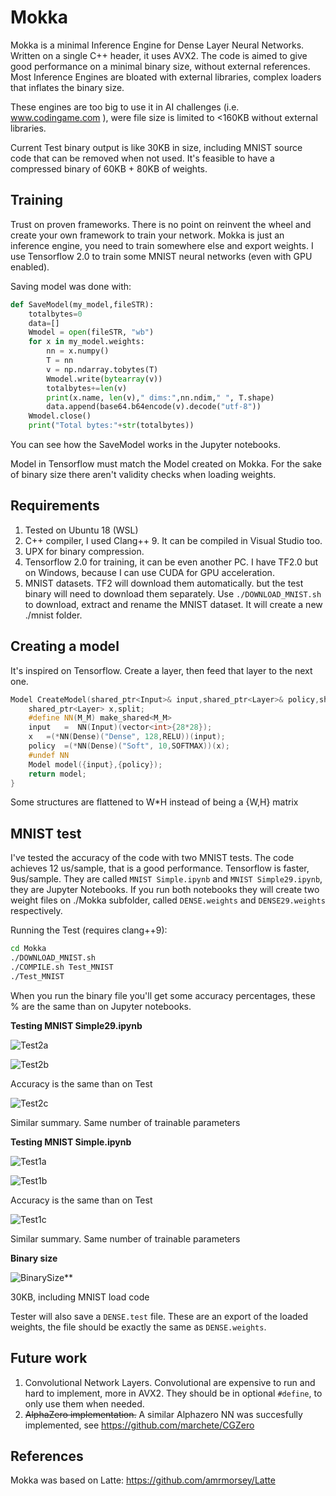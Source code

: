# Mokka
Mokka is a minimal Inference Engine for Dense Layer Neural Networks. Written on a single C++ header, it uses AVX2.
The code is aimed to give good performance on a minimal binary size, without external references.
Most Inference Engines are bloated with external libraries, complex loaders that inflates the binary size.

These engines are too big to use it in AI challenges (i.e. www.codingame.com ), were file size is limited to <160KB without external libraries.

Current Test binary output is like 30KB in size, including MNIST source code that can be removed when not used. It's feasible to have a compressed binary of 60KB + 80KB of weights.


## Training
Trust on proven frameworks. There is no point on reinvent the wheel and create your own framework to train your network.
Mokka is just an inference engine, you need to train somewhere else and export weights.
I use Tensorflow 2.0 to train some MNIST neural networks (even with GPU enabled).

Saving model was done with:
```python
def SaveModel(my_model,fileSTR):
    totalbytes=0
    data=[]
    Wmodel = open(fileSTR, "wb")
    for x in my_model.weights:
        nn = x.numpy()
        T = nn
        v = np.ndarray.tobytes(T)
        Wmodel.write(bytearray(v))
        totalbytes+=len(v)
        print(x.name, len(v)," dims:",nn.ndim," ", T.shape)
        data.append(base64.b64encode(v).decode("utf-8"))
    Wmodel.close()
    print("Total bytes:"+str(totalbytes))
```
You can see how the SaveModel works in the Jupyter notebooks. 

Model in Tensorflow must match the Model created on Mokka. For the sake of binary size there aren't validity checks when loading weights.

## Requirements
1. Tested on Ubuntu 18 (WSL)
2. C++ compiler, I used Clang++ 9. It can be compiled in Visual Studio too.
3. UPX for binary compression.
4. Tensorflow 2.0 for training, it can be even another PC. I have TF2.0 but on Windows, because I can use CUDA for GPU acceleration.
5. MNIST datasets. TF2 will download them automatically. but the test binary will need to download them separately. Use ```./DOWNLOAD_MNIST.sh``` to download, extract and rename the MNIST dataset. It will create a new ./mnist folder.

## Creating a model

It's inspired on Tensorflow. Create a layer, then feed that layer to the next one.
```c++
Model CreateModel(shared_ptr<Input>& input,shared_ptr<Layer>& policy,shared_ptr<Layer>& value ){
	shared_ptr<Layer> x,split;
	#define NN(M_M) make_shared<M_M>
	input	=  NN(Input)(vector<int>{28*28});
	x	=(*NN(Dense)("Dense", 128,RELU))(input);
	policy	=(*NN(Dense)("Soft", 10,SOFTMAX))(x);
	#undef NN
	Model model({input},{policy});
	return model;
}
```
Some structures are flattened to W\*H instead of being a {W,H} matrix

## MNIST test

I've tested the accuracy of the code with two MNIST tests. The code achieves 12 us/sample, that is a good performance. Tensorflow is faster, 9us/sample.
They are called ```MNIST Simple.ipynb``` and ```MNIST Simple29.ipynb```, they are Jupyter Notebooks. If you run both notebooks they will create two weight files on ./Mokka subfolder, called ```DENSE.weights``` and ```DENSE29.weights``` respectively.

Running the Test (requires clang++9):

```bash
cd Mokka
./DOWNLOAD_MNIST.sh
./COMPILE.sh Test_MNIST
./Test_MNIST
```

When you run the binary file you'll get some accuracy percentages, these % are the same than on Jupyter notebooks.

**Testing MNIST Simple29.ipynb**

![Test2a](https://github.com/marchete/Mokka/raw/main/img/Test2a.JPG)

![Test2b](https://github.com/marchete/Mokka/raw/main/img/Test2b.JPG)

Accuracy is the same than on Test

![Test2c](https://github.com/marchete/Mokka/raw/main/img/Test2c.JPG)

Similar summary. Same number of trainable parameters

**Testing MNIST Simple.ipynb**

![Test1a](https://github.com/marchete/Mokka/raw/main/img/Test1a.JPG)

![Test1b](https://github.com/marchete/Mokka/raw/main/img/Test1b.JPG)

Accuracy is the same than on Test

![Test1c](https://github.com/marchete/Mokka/raw/main/img/Test1c.JPG)

Similar summary. Same number of trainable parameters

**Binary size**

![BinarySize](https://github.com/marchete/Mokka/raw/main/img/CompileSize.JPG)**

30KB, including MNIST load code

Tester will also save a ```DENSE.test``` file. These are an export of the loaded weights, the file should be exactly the same as ```DENSE.weights```.

## Future work

1. Convolutional Network Layers. Convolutional are expensive to run and hard to implement, more in AVX2. They should be in optional ```#define```, to only use them when needed.
2. ~~AlphaZero implementation.~~ A similar Alphazero NN was succesfully implemented, see https://github.com/marchete/CGZero

## References

Mokka was based on Latte:
https://github.com/amrmorsey/Latte
